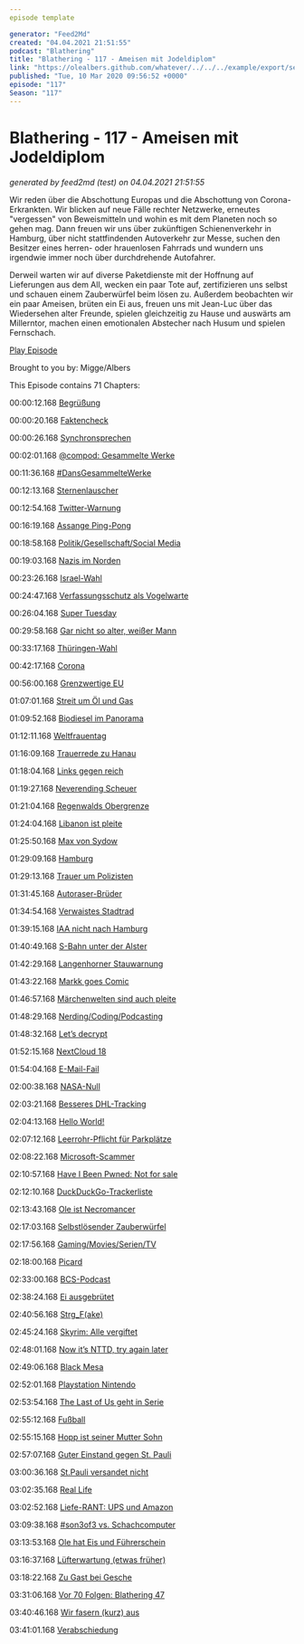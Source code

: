 ```yaml
---
episode template

generator: "Feed2Md"
created: "04.04.2021 21:51:55"
podcast: "Blathering"
title: "Blathering - 117 - Ameisen mit Jodeldiplom"
link: "https://olealbers.github.com/whatever/../../../example/export/seasons/5/2020/3/Blathering - 117 - Ameisen mit Jodeldiplom.md"
published: "Tue, 10 Mar 2020 09:56:52 +0000"
episode: "117"
Season: "117"
---
```


# Blathering - 117 - Ameisen mit Jodeldiplom
_generated by feed2md (test) on 04.04.2021 21:51:55_

Wir reden über die Abschottung Europas und die Abschottung von Corona-Erkrankten. Wir blicken auf neue Fälle rechter Netzwerke, erneutes "vergessen" von Beweismitteln und wohin es mit dem Planeten noch so gehen mag. Dann freuen wir uns über zukünftigen Schienenverkehr in Hamburg, über nicht stattfindenden Autoverkehr zur Messe, suchen den Besitzer eines herren- oder hrauenlosen Fahrrads und wundern uns irgendwie immer noch über durchdrehende Autofahrer.

Derweil warten wir auf diverse Paketdienste mit der Hoffnung auf Lieferungen aus dem All, wecken ein paar Tote auf, zertifizieren uns selbst und schauen einem Zauberwürfel beim lösen zu. Außerdem beobachten wir ein paar Ameisen, brüten ein Ei aus, freuen uns mit Jean-Luc über das Wiedersehen alter Freunde, spielen gleichzeitig zu Hause und auswärts am Millerntor, machen einen emotionalen Abstecher nach Husum und spielen Fernschach.

[Play Episode](https://www.blathering.de/podlove/file/1146/s/feed/c/mp3/blathering_117.mp3)

Brought to you by: Migge/Albers

This Episode contains 71 Chapters:


00:00:12.168 [Begrüßung]()

00:00:20.168 [Faktencheck]()

00:00:26.168 [Synchronsprechen](https://twitter.com/kassettenbox/status/1231582208399466497)

00:02:01.168 [@compod: Gesammelte Werke](https://twitter.com/search?q=(from%3Acompod)%20(%40blathering_pod)%20until%3A2020-03-10%20since%3A2020-03-03&src=typed_query&f=live)

00:11:36.168 [#DansGesammelteWerke](https://twitter.com/search?q=(from%3Aevildanwallace)%20(%40blathering_pod)%20until%3A2020-03-10%20since%3A2020-03-03&src=typed_query&f=live)

00:12:13.168 [Sternenlauscher](https://www.bleepingcomputer.com/news/software/seti-home-search-for-alien-life-project-shuts-down-after-21-years/)

00:12:54.168 [Twitter-Warnung](https://www.dw.com/de/donald-trump-twitter-und-ein-manipuliertes-video/a-52689016)

00:16:19.168 [Assange Ping-Pong](https://www.heise.de/newsticker/meldung/Assange-Mutmassliches-schwedisches-Opfer-fordert-Ruecktritt-des-UN-Folterexperten-4679028.html)

00:18:58.168 [Politik/Gesellschaft/Social Media]()

00:19:03.168 [Nazis im Norden](https://www.ndr.de/nachrichten/schleswig-holstein/Razzia-gegen-Neonazis-in-Schleswig-Holstein,razzia1428.html)

00:23:26.168 [Israel-Wahl](https://www.tagesschau.de/ausland/wahl-israel-129.html)

00:24:47.168 [Verfassungsschutz als Vogelwarte](https://taz.de/AfD-im-Visier-des-Verfassungsschutzes/!5669447/)

00:26:04.168 [Super Tuesday](https://www.t-online.de/nachrichten/ausland/usa/id_87454120/analyse-zum-super-tuesday-joe-biden-uebertrifft-alle-erwartungen.html)

00:29:58.168 [Gar nicht so alter, weißer Mann](https://twitter.com/Nilzenburger/status/1235891076109647873)

00:33:17.168 [Thüringen-Wahl](https://twitter.com/vonDobrowolski/status/1235247372877418498)

00:42:17.168 [Corona](https://www.ndr.de/nachrichten/info/podcast4684.html)

00:56:00.168 [Grenzwertige EU](https://www.deutschlandfunk.de/der-tag-brennpunkt-griechische-grenze.3415.de.html?dram:article_id=471457)

01:07:01.168 [Streit um Öl und Gas](https://www.heise.de/tp/features/Tuerkischer-Krieg-um-Gas-und-Oel-im-oestlichen-Mittelmeer-4675592.html)

01:09:52.168 [Biodiesel im Panorama](https://daserste.ndr.de/panorama/archiv/2020/Biodiesel-Urwaldvernichtung-fuers-Klima,palmoel138.html)

01:12:11.168 [Weltfrauentag](https://twitter.com/dasnuf/status/1236672843615739904)

01:16:09.168 [Trauerrede zu Hanau](https://www.youtube.com/watch?v=bZzaus-0a8U)

01:18:04.168 [Links gegen reich](https://www.volksverpetzer.de/analyse/reiche-erschiessen/)

01:19:27.168 [Neverending Scheuer](https://www.tagesspiegel.de/politik/radverkehrspolitik-ausgebremst-scheuer-nutzt-radwege-geld-fuer-neue-strassen/25624844.html)

01:21:04.168 [Regenwalds Obergrenze](https://www.theguardian.com/environment/2020/mar/04/tropical-forests-losing-their-ability-to-absorb-carbon-study-finds)

01:24:04.168 [Libanon ist pleite](https://www.spiegel.de/wirtschaft/soziales/der-libanon-steht-vor-dem-staatsbankrott-a-a3f3ea2f-10de-40fe-9d78-a2efe43b052a)

01:25:50.168 [Max von Sydow](https://de.wikipedia.org/wiki/Max_von_Sydow)

01:29:09.168 [Hamburg]()

01:29:13.168 [Trauer um Polizisten](https://www.ndr.de/nachrichten/hamburg/Im-Einsatz-verletzter-Polizist-in-Hamburg-ist-tot,unfall14524.html)

01:31:45.168 [Autoraser-Brüder](https://www.t-online.de/region/hamburg/news/id_87448898/hamburg-brueder-liefern-sich-brutales-autorennen-.html)

01:34:54.168 [Verwaistes Stadtrad](https://twitter.com/tmigge/status/1235899080905236480)

01:39:15.168 [IAA nicht nach Hamburg](https://www.tagesschau.de/wirtschaft/iaa-muenchen-103.html)

01:40:49.168 [S-Bahn unter der Alster](https://www.hamburg1.de/nachrichten/44079/Neuer_Citytunnel_fuer_Hamburgs_S_Bahn.html)

01:42:29.168 [Langenhorner Stauwarnung](https://www.ndr.de/nachrichten/hamburg/Grossbaustelle-in-Langenhorn-sorgt-fuer-Behinderungen,baustelle870.html)

01:43:22.168 [Markk goes Comic](https://markk-hamburg.de/veranstaltungen/charlots-comicwerkstatt-comics-der-zukunft/)

01:46:57.168 [Märchenwelten sind auch pleite](https://www.hamburg1.de/nachrichten/44090/Maerchenwelten)

01:48:29.168 [Nerding/Coding/Podcasting]()

01:48:32.168 [Let’s decrypt](https://www.golem.de/news/tls-let-s-encrypt-muss-drei-millionen-zertifikate-zurueckziehen-2003-146999.html)

01:52:15.168 [NextCloud 18](https://twitter.com/stammtischphilo/status/1235244865094643713)

01:54:04.168 [E-Mail-Fail](https://www.mcseboard.de/topic/211299-exchange-2016-lehnt-e-mail-ab-wenn-eine-e-mail-adresse-ung%C3%BCltig/)

02:00:38.168 [NASA-Null](https://twitter.com/stammtischphilo/status/1235252250496335873)

02:03:21.168 [Besseres DHL-Tracking](https://www.golem.de/news/deutsche-post-dhl-bringt-mehr-details-bei-sendungsverfolgung-von-paketen-2003-146995.html)

02:04:13.168 [Hello World!](https://twitter.com/stammtischphilo/status/1235853364857942016)

02:07:12.168 [Leerrohr-Pflicht für Parkplätze](https://www.golem.de/news/gesetzentwurf-beschlossen-leerrohre-fuer-ladestellen-werden-pflicht-2003-147031.html)

02:08:22.168 [Microsoft-Scammer](https://www.golem.de/news/callcenter-sicherheitsexperte-hackt-microsoft-betrueger-2003-147058.html)

02:10:57.168 [Have I Been Pwned: Not for sale](https://www.golem.de/news/password-leak-checker-have-i-been-pwned-wird-doch-nicht-verkauft-2003-146983.html)

02:12:10.168 [DuckDuckGo-Trackerliste](https://www.golem.de/news/tracker-radar-duck-duck-go-gibt-liste-fuer-tracker-blocker-frei-2003-147084.html)

02:13:43.168 [Ole ist Necromancer](https://twitter.com/stammtischphilo/status/1235456390577209344)

02:17:03.168 [Selbstlösender Zauberwürfel](https://www.heise.de/make/meldung/Schwebender-Zauberwuerfel-loest-sich-selbst-4675728.html)

02:17:56.168 [Gaming/Movies/Serien/TV]()

02:18:00.168 [Picard](https://twitter.com/dunderklumpen80/status/1235885252658245634)

02:33:00.168 [BCS-Podcast](https://podcasts.apple.com/us/podcast/503-better-call-saul-insider/id966297954?i=1000467359181)

02:38:24.168 [Ei ausgebrütet](https://twitter.com/stammtischphilo/status/1234219723941982213)

02:40:56.168 [Strg_F(ake)](https://www.dwdl.de/magazin/76485/was_ist_dran_an_den_fakevorwuerfen_gegen_joko__klaas/)

02:45:24.168 [Skyrim: Alle vergiftet](https://www.derstandard.at/story/2000115321101/spiel-lahmgelegt-youtuber-vergiftete-saemtliche-bewohner-von-skyrim)

02:48:01.168 [Now it’s NTTD, try again later](https://twitter.com/007/status/1235248760260874241)

02:49:06.168 [Black Mesa](https://www.golem.de/news/half-life-black-mesa-angespielt-good-morning-mr-freeman-2003-147062.html)

02:52:01.168 [Playstation Nintendo](https://www.golem.de/news/retrogaming-kaeufer-bezahlt-360-000-us-dollar-fuer-nintendo-playstation-2003-147103.html)

02:53:54.168 [The Last of Us geht in Serie](https://www.golem.de/news/playstation-productions-das-erste-the-last-of-us-wird-zur-tv-serie-2003-147085.html)

02:55:12.168 [Fußball]()

02:55:15.168 [Hopp ist seiner Mutter Sohn](https://twitter.com/WummsSportshow/status/1235313479881494528)

02:57:07.168 [Guter Einstand gegen St. Pauli](https://photos.app.goo.gl/i3Z6ooatvzosdS1j6)

03:00:36.168 [St.Pauli versandet nicht](https://www.fcstpauli.com/news/der-fc-st-pauli-holt-einen-punkt-beim-sv-sandhausen-1920/)

03:02:35.168 [Real Life]()

03:02:52.168 [Liefe-RANT: UPS und Amazon](https://twitter.com/tmigge/status/1234739644148875264)

03:09:38.168 [#son3of3 vs. Schachcomputer](https://twitter.com/tmigge/status/1235869183482580993)

03:13:53.168 [Ole hat Eis und Führerschein](https://twitter.com/stammtischphilo/status/1235474538189803521)

03:16:37.168 [Lüfterwartung (etwas früher)](https://twitter.com/stammtischphilo/status/1235476728056811520)

03:18:22.168 [Zu Gast bei Gesche](https://twitter.com/tmigge/status/1237001425735036928)

03:31:06.168 [Vor 70 Folgen: Blathering 47](https://www.blathering.de/2018/03/blathering-047-vielen-dank-fuer-die-blumen/)

03:40:46.168 [Wir fasern (kurz) aus]()

03:41:01.168 [Verabschiedung]()


